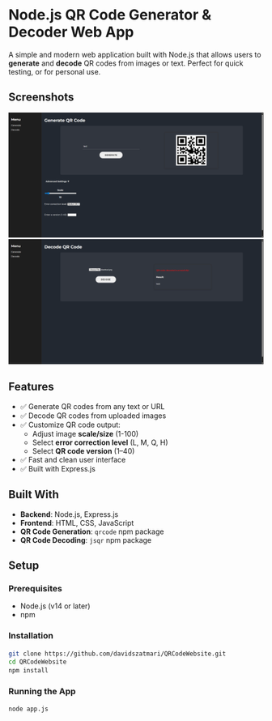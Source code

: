 # Node.js QR Code Generator & Decoder Web App

A simple and modern web application built with Node.js that allows users to **generate** and **decode** QR codes from images or text. Perfect for quick testing, or for personal use.

## Screenshots

![Screenshot](./screenshot1.png)
![Screenshot](./screenshot2.png)

## Features

- ✅ Generate QR codes from any text or URL
- ✅ Decode QR codes from uploaded images
- ✅ Customize QR code output:
  - Adjust image **scale/size** (1-100)
  - Select **error correction level** (L, M, Q, H)
  - Select **QR code version** (1–40)
- ✅ Fast and clean user interface
- ✅ Built with Express.js

## Built With

- **Backend**: Node.js, Express.js
- **Frontend**: HTML, CSS, JavaScript
- **QR Code Generation**: `qrcode` npm package
- **QR Code Decoding**: `jsqr` npm package

## Setup

### Prerequisites

- Node.js (v14 or later)
- npm

### Installation

```bash
git clone https://github.com/davidszatmari/QRCodeWebsite.git
cd QRCodeWebsite
npm install
```

### Running the App

```bash
node app.js
```
